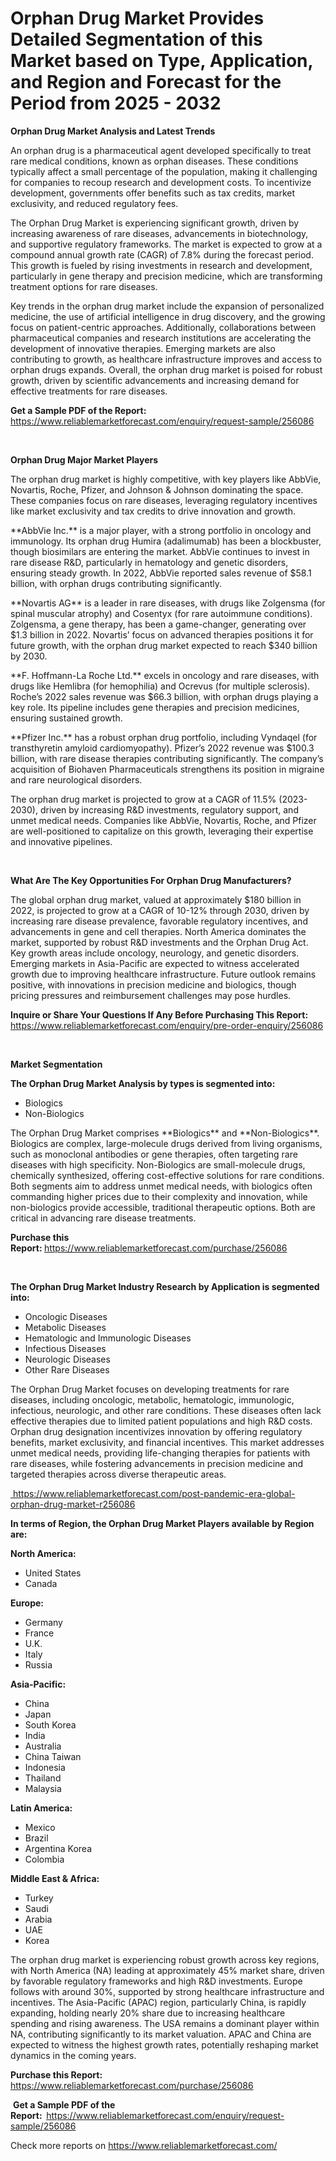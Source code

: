 <p><h1>Orphan Drug Market Provides Detailed Segmentation of this Market based on Type, Application, and Region and Forecast for the Period from 2025 - 2032</h1></p><p><strong>Orphan Drug Market Analysis and Latest Trends</strong></p>
<p><p>An orphan drug is a pharmaceutical agent developed specifically to treat rare medical conditions, known as orphan diseases. These conditions typically affect a small percentage of the population, making it challenging for companies to recoup research and development costs. To incentivize development, governments offer benefits such as tax credits, market exclusivity, and reduced regulatory fees.</p><p>The Orphan Drug Market is experiencing significant growth, driven by increasing awareness of rare diseases, advancements in biotechnology, and supportive regulatory frameworks. The market is expected to grow at a compound annual growth rate (CAGR) of 7.8% during the forecast period. This growth is fueled by rising investments in research and development, particularly in gene therapy and precision medicine, which are transforming treatment options for rare diseases.</p><p>Key trends in the orphan drug market include the expansion of personalized medicine, the use of artificial intelligence in drug discovery, and the growing focus on patient-centric approaches. Additionally, collaborations between pharmaceutical companies and research institutions are accelerating the development of innovative therapies. Emerging markets are also contributing to growth, as healthcare infrastructure improves and access to orphan drugs expands. Overall, the orphan drug market is poised for robust growth, driven by scientific advancements and increasing demand for effective treatments for rare diseases.</p></p>
<p><strong>Get a Sample PDF of the Report:&nbsp;</strong> <a href="https://www.reliablemarketforecast.com/enquiry/request-sample/256086?utm_campaign=1105&utm_medium=2&utm_source=Github&utm_content=ia&utm_term=21012025&utm_id=orphan-drug">https://www.reliablemarketforecast.com/enquiry/request-sample/256086</a></p>
<p>&nbsp;</p>
<p><strong>Orphan Drug Major Market Players</strong></p>
<p><p>The orphan drug market is highly competitive, with key players like AbbVie, Novartis, Roche, Pfizer, and Johnson & Johnson dominating the space. These companies focus on rare diseases, leveraging regulatory incentives like market exclusivity and tax credits to drive innovation and growth.</p><p>**AbbVie Inc.** is a major player, with a strong portfolio in oncology and immunology. Its orphan drug Humira (adalimumab) has been a blockbuster, though biosimilars are entering the market. AbbVie continues to invest in rare disease R&D, particularly in hematology and genetic disorders, ensuring steady growth. In 2022, AbbVie reported sales revenue of $58.1 billion, with orphan drugs contributing significantly.</p><p>**Novartis AG** is a leader in rare diseases, with drugs like Zolgensma (for spinal muscular atrophy) and Cosentyx (for rare autoimmune conditions). Zolgensma, a gene therapy, has been a game-changer, generating over $1.3 billion in 2022. Novartis’ focus on advanced therapies positions it for future growth, with the orphan drug market expected to reach $340 billion by 2030.</p><p>**F. Hoffmann-La Roche Ltd.** excels in oncology and rare diseases, with drugs like Hemlibra (for hemophilia) and Ocrevus (for multiple sclerosis). Roche’s 2022 sales revenue was $66.3 billion, with orphan drugs playing a key role. Its pipeline includes gene therapies and precision medicines, ensuring sustained growth.</p><p>**Pfizer Inc.** has a robust orphan drug portfolio, including Vyndaqel (for transthyretin amyloid cardiomyopathy). Pfizer’s 2022 revenue was $100.3 billion, with rare disease therapies contributing significantly. The company’s acquisition of Biohaven Pharmaceuticals strengthens its position in migraine and rare neurological disorders.</p><p>The orphan drug market is projected to grow at a CAGR of 11.5% (2023-2030), driven by increasing R&D investments, regulatory support, and unmet medical needs. Companies like AbbVie, Novartis, Roche, and Pfizer are well-positioned to capitalize on this growth, leveraging their expertise and innovative pipelines.</p></p>
<p>&nbsp;</p>
<p><strong>What Are The Key Opportunities For Orphan Drug Manufacturers?</strong></p>
<p><p>The global orphan drug market, valued at approximately $180 billion in 2022, is projected to grow at a CAGR of 10-12% through 2030, driven by increasing rare disease prevalence, favorable regulatory incentives, and advancements in gene and cell therapies. North America dominates the market, supported by robust R&D investments and the Orphan Drug Act. Key growth areas include oncology, neurology, and genetic disorders. Emerging markets in Asia-Pacific are expected to witness accelerated growth due to improving healthcare infrastructure. Future outlook remains positive, with innovations in precision medicine and biologics, though pricing pressures and reimbursement challenges may pose hurdles.</p></p>
<p><strong>Inquire or Share Your Questions If Any Before Purchasing This Report:</strong> <a href="https://www.reliablemarketforecast.com/enquiry/pre-order-enquiry/256086?utm_campaign=1105&utm_medium=2&utm_source=Github&utm_content=ia&utm_term=21012025&utm_id=orphan-drug">https://www.reliablemarketforecast.com/enquiry/pre-order-enquiry/256086</a></p>
<p>&nbsp;</p>
<p><strong>Market Segmentation</strong></p>
<p><strong>The Orphan Drug Market Analysis by types is segmented into:</strong></p>
<p><ul><li>Biologics</li><li>Non-Biologics</li></ul></p>
<p><p>The Orphan Drug Market comprises **Biologics** and **Non-Biologics**. Biologics are complex, large-molecule drugs derived from living organisms, such as monoclonal antibodies or gene therapies, often targeting rare diseases with high specificity. Non-Biologics are small-molecule drugs, chemically synthesized, offering cost-effective solutions for rare conditions. Both segments aim to address unmet medical needs, with biologics often commanding higher prices due to their complexity and innovation, while non-biologics provide accessible, traditional therapeutic options. Both are critical in advancing rare disease treatments.</p></p>
<p><strong>Purchase this Report:&nbsp;</strong><a href="https://www.reliablemarketforecast.com/purchase/256086?utm_campaign=1105&utm_medium=2&utm_source=Github&utm_content=ia&utm_term=21012025&utm_id=orphan-drug">https://www.reliablemarketforecast.com/purchase/256086</a></p>
<p>&nbsp;</p>
<p><strong>The Orphan Drug Market Industry Research by Application is segmented into:</strong></p>
<p><ul><li>Oncologic Diseases</li><li>Metabolic Diseases</li><li>Hematologic and Immunologic Diseases</li><li>Infectious Diseases</li><li>Neurologic Diseases</li><li>Other Rare Diseases</li></ul></p>
<p><p>The Orphan Drug Market focuses on developing treatments for rare diseases, including oncologic, metabolic, hematologic, immunologic, infectious, neurologic, and other rare conditions. These diseases often lack effective therapies due to limited patient populations and high R&D costs. Orphan drug designation incentivizes innovation by offering regulatory benefits, market exclusivity, and financial incentives. This market addresses unmet medical needs, providing life-changing therapies for patients with rare diseases, while fostering advancements in precision medicine and targeted therapies across diverse therapeutic areas.</p></p>
<p><a href="https://www.reliablemarketforecast.com/post-pandemic-era-global-orphan-drug-market-r256086?utm_campaign=1105&utm_medium=2&utm_source=Github&utm_content=ia&utm_term=21012025&utm_id=orphan-drug">&nbsp;https://www.reliablemarketforecast.com/post-pandemic-era-global-orphan-drug-market-r256086</a></p>
<p><strong>In terms of Region, the Orphan Drug Market Players available by Region are:</strong></p>
<p>
    <p> <strong> North America: </strong>
        <ul>
            <li>United States</li>
            <li>Canada</li>
        </ul>
        </p> 
    <p> <strong> Europe: </strong>
        <ul>
            <li>Germany</li>
            <li>France</li>
            <li>U.K.</li>
            <li>Italy</li>
            <li>Russia</li>
        </ul>
        </p> 
    <p> <strong> Asia-Pacific: </strong>
        <ul>
            <li>China</li>
            <li>Japan</li>
            <li>South Korea</li>
            <li>India</li>
            <li>Australia</li>
            <li>China Taiwan</li>
            <li>Indonesia</li>
            <li>Thailand</li>
            <li>Malaysia</li>
        </ul>
        </p> 
    <p> <strong> Latin America: </strong>
        <ul>
            <li>Mexico</li>
            <li>Brazil</li>
            <li>Argentina Korea</li>
            <li>Colombia</li>
        </ul>
        </p> 
    <p> <strong> Middle East & Africa: </strong>
        <ul>
            <li>Turkey</li>
            <li>Saudi</li>
            <li>Arabia</li>
            <li>UAE</li>
            <li>Korea</li>
        </ul>
    </p>
    </p>
<p><p>The orphan drug market is experiencing robust growth across key regions, with North America (NA) leading at approximately 45% market share, driven by favorable regulatory frameworks and high R&D investments. Europe follows with around 30%, supported by strong healthcare infrastructure and incentives. The Asia-Pacific (APAC) region, particularly China, is rapidly expanding, holding nearly 20% share due to increasing healthcare spending and rising awareness. The USA remains a dominant player within NA, contributing significantly to its market valuation. APAC and China are expected to witness the highest growth rates, potentially reshaping market dynamics in the coming years.</p></p>
<p><strong>Purchase this Report: </strong><a href="https://www.reliablemarketforecast.com/purchase/256086?utm_campaign=1105&utm_medium=2&utm_source=Github&utm_content=ia&utm_term=21012025&utm_id=orphan-drug">https://www.reliablemarketforecast.com/purchase/256086</a></p>
<p>&nbsp;<strong>Get a Sample PDF of the Report:&nbsp;&nbsp;</strong><a href="https://www.reliablemarketforecast.com/enquiry/request-sample/256086?utm_campaign=1105&utm_medium=2&utm_source=Github&utm_content=ia&utm_term=21012025&utm_id=orphan-drug">https://www.reliablemarketforecast.com/enquiry/request-sample/256086</a></p>
<p><strong></strong></p>
<p>Check more reports on <a href="https://www.reliablemarketforecast.com/?utm_campaign=1105&utm_medium=2&utm_source=Github&utm_content=ia&utm_term=21012025&utm_id=orphan-drug">https://www.reliablemarketforecast.com/</a></p>